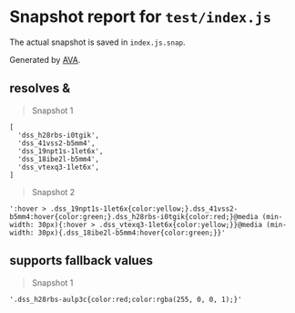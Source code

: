 # Snapshot report for `test/index.js`

The actual snapshot is saved in `index.js.snap`.

Generated by [AVA](https://ava.li).

## resolves &

> Snapshot 1

    [
      'dss_h28rbs-i0tgik',
      'dss_41vss2-b5mm4',
      'dss_19npt1s-1let6x',
      'dss_18ibe2l-b5mm4',
      'dss_vtexq3-1let6x',
    ]

> Snapshot 2

    ':hover > .dss_19npt1s-1let6x{color:yellow;}.dss_41vss2-b5mm4:hover{color:green;}.dss_h28rbs-i0tgik{color:red;}@media (min-width: 30px){:hover > .dss_vtexq3-1let6x{color:yellow;}}@media (min-width: 30px){.dss_18ibe2l-b5mm4:hover{color:green;}}'

## supports fallback values

> Snapshot 1

    '.dss_h28rbs-aulp3c{color:red;color:rgba(255, 0, 0, 1);}'
